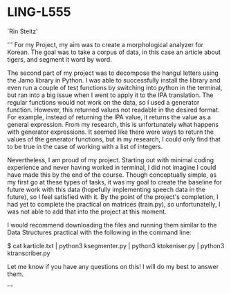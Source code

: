 # LING-L555

`Rin Steitz'

'''
For my Project, my aim was to create a morphological analyzer for Korean. The goal was to take a corpus of data, in this case an article about tigers, and segment it word by word. 

The second part of my project was to decompose the hangul letters using the Jamo library in Python. I was able to successfully install the library and even run a couple of test functions by switching into python 
in the terminal, but ran into a big issue when I went to apply it to the IPA translation. The regular functions would not work on the data, so I used a generator function. However, this returned values 
not readable in the desired format. For example, instead of returning the IPA value, it returns the value as a general expression. From my research, this is unfortunately what happens with generator expressions.
It seemed like there were ways to return the values of the generator functions, but in my research, I could only find that to be true in the case of working with a list of integers. 

Nevertheless, I am proud of my project. Starting out with minimal coding experience and never having worked in terminal, I did not imagine I could have made this by the end of the course.
Though conceptually simple, as my first go at these types of tasks, it was my goal to create the baseline for future work with this data (hopefully implementing speech data in the future), so I feel satisfied with it.
By the point of the project's completion, I had yet to complete the practical on matrices (train.py), so unfortunatelly, I was not able to add that into the project at this moment.

I would recommend downloading the files and running them similar to the Data Structures practical with the following in the command line:

$ cat karticle.txt | python3 ksegmenter.py | python3 ktokeniser.py | python3 ktranscriber.py

Let me know if you have any questions on this! I will do my best to answer them.

'''
